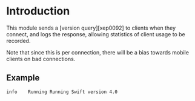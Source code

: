 # Introduction

This module sends a [version query][xep0092] to clients when they
connect, and logs the response, allowing statistics of client usage to
be recorded.

Note that since this is per connection, there will be a bias towards
mobile clients on bad connections.

## Example

    info    Running Running Swift version 4.0
